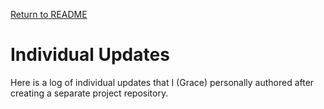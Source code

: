 [Return to README](../README.md)

# Individual Updates

Here is a log of individual updates that I (Grace) personally authored after creating a separate project repository.
